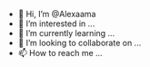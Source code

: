 - 👋 Hi, I’m @Alexaama
- 👀 I’m interested in ...
- 🌱 I’m currently learning ...
- 💞️ I’m looking to collaborate on ...
- 📫 How to reach me ...

<!---
Alexaama/Alexaama is a ✨ special ✨ repository because its `README.md` (this file) appears on your GitHub profile.
You can click the Preview link to take a look at your changes.
--->
